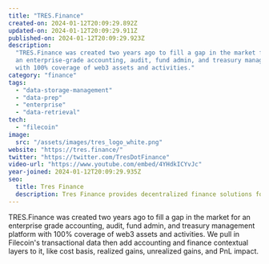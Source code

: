 ```yaml
---
title: "TRES.Finance"
created-on: 2024-01-12T20:09:29.892Z
updated-on: 2024-01-12T20:09:29.911Z
published-on: 2024-01-12T20:09:29.923Z
description:
  "TRES.Finance was created two years ago to fill a gap in the market for
  an enterprise-grade accounting, audit, fund admin, and treasury management platform
  with 100% coverage of web3 assets and activities."
category: "finance"
tags:
  - "data-storage-management"
  - "data-prep"
  - "enterprise"
  - "data-retrieval"
tech:
  - "filecoin"
image:
  src: "/assets/images/tres_logo_white.png"
website: "https://tres.finance/"
twitter: "https://twitter.com/TresDotFinance"
video-url: "https://www.youtube.com/embed/4YHdkICYvJc"
year-joined: 2024-01-12T20:09:29.935Z
seo:
  title: Tres Finance
  description: Tres Finance provides decentralized finance solutions for secure transactions.
---
```


TRES.Finance was created two years ago to fill a gap in the market for an enterprise grade accounting, audit, fund admin, and treasury management platform with 100% coverage of web3 assets and activities. We pull in Filecoin's transactional data then add accounting and finance contextual layers to it, like cost basis, realized gains, unrealized gains, and PnL impact.
